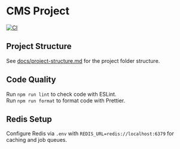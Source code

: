 # CMS Project

[![CI](https://github.com/HarrySmith01/cms-project/actions/workflows/ci.yml/badge.svg)](https://github.com/HarrySmith01/cms-project/actions)

## Project Structure

See [docs/project-structure.md](docs/project-structure.md) for the project folder structure.

## Code Quality

Run `npm run lint` to check code with ESLint.  
Run `npm run format` to format code with Prettier.

## Redis Setup

Configure Redis via `.env` with `REDIS_URL=redis://localhost:6379` for caching and job queues.

